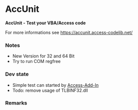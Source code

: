 # AccUnit
**AccUnit - Test your VBA/Access code**

For more informations see https://accunit.access-codelib.net/

### Notes
* New Version for 32 and 64 Bit
* Try to run COM regfree

### Dev state
* Simple test can started by [Access-Add-In](https://github.com/AccessCodeLib/AccUnit/tree/main/access-add-in)
* Todo: remove usage of TLBINF32.dll

### Remarks

